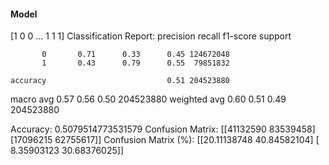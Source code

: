 #### Model
[1 0 0 ... 1 1 1]
Classification Report:
              precision    recall  f1-score   support

           0       0.71      0.33      0.45 124672048
           1       0.43      0.79      0.55  79851832

    accuracy                           0.51 204523880
   macro avg       0.57      0.56      0.50 204523880
weighted avg       0.60      0.51      0.49 204523880

Accuracy: 0.5079514773531579
Confusion Matrix:
[[41132590 83539458]
 [17096215 62755617]]
Confusion Matrix (%):
[[20.11138748 40.84582104]
 [ 8.35903123 30.68376025]]
